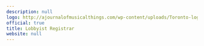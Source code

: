 ```yaml
---
description: null
logo: http://ajournalofmusicalthings.com/wp-content/uploads/Toronto-logo.png
official: true
title: Lobbyist Registrar
website: null
---
```

